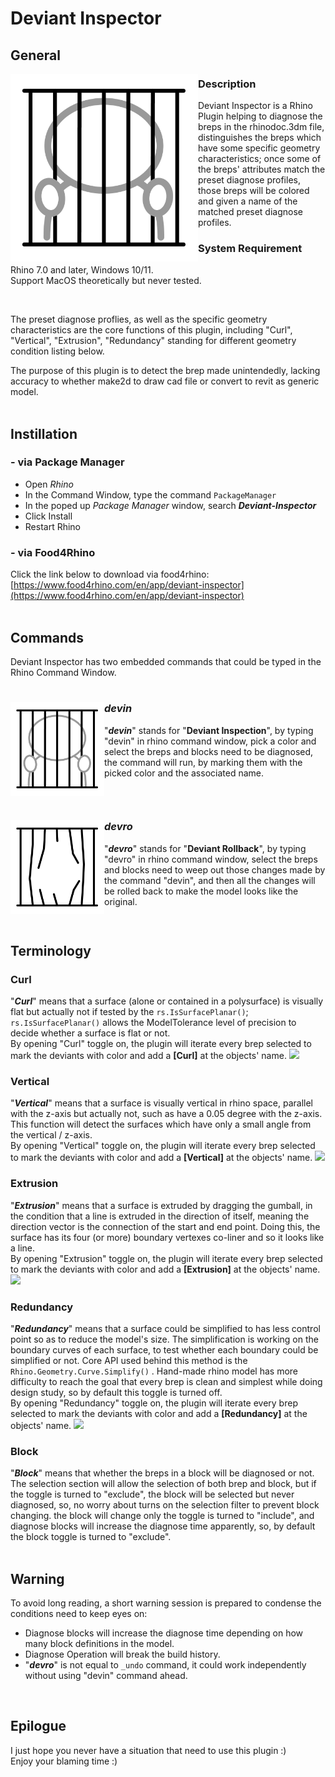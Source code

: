 # Deviant Inspector

## General
<img align="left" src="/EmbeddedResources/deviant.png" width="300" height="300"> 

### Description
Deviant Inspector is a Rhino Plugin helping to diagnose the breps in the rhinodoc.3dm file, distinguishes the breps which have some specific geometry characteristics; once some of the breps' attributes match the preset diagnose profiles, those breps will be colored and given a name of the matched preset diagnose profiles. 

### System Requirement
Rhino 7.0 and later, Windows 10/11. <br/>
Support MacOS theoretically but never tested.<br/>

<br clear="left"/>

The preset diagnose proflies, as well as the specific geometry characteristics are the core functions of this plugin, 
including "Curl", "Vertical", "Extrusion", "Redundancy" standing for different geometry condition listing below.

The purpose of this plugin is to detect the brep made unintendedly, 
lacking accuracy to whether make2d to draw cad file or convert to revit as generic model.
<br/>
<br/>

## Instillation
### - via Package Manager
- Open *Rhino*
- In the Command Window, type the command ```PackageManager```
- In the poped up *Package Manager* window, search ***Deviant-Inspector***
- Click Install
- Restart Rhino

### - via Food4Rhino
Click the link below to download via food4rhino:
<br/>
[https://www.food4rhino.com/en/app/deviant-inspector](https://www.food4rhino.com/en/app/deviant-inspector)
<br/>
<br/>

## Commands
Deviant Inspector has two embedded commands that could be typed in the Rhino Command Window.

#

<img align="left" src="/EmbeddedResources/deviant-01.png" width="150" height="150"> 

### ***devin***
"***devin***" stands for "**Deviant Inspection**", by typing "devin" in rhino command window, pick a color and select the breps and blocks need to be diagnosed, the 
command will run, by marking them with the picked color and the associated name.
<br clear="left"/>

#

<img align="left" src="/EmbeddedResources/deviant-02.png" width="150" height="150">

### ***devro***
"***devro***" stands for "**Deviant Rollback**", by typing "devro" in rhino command window, select the breps and blocks need to weep out those changes made by the 
command "devin", and then all the changes will be rolled back to make the model looks like the original.
<br clear="left"/>
<br/>

## Terminology
### Curl
"***Curl***" means that a surface (alone or contained in a polysurface) is visually flat but actually not if tested by the ```rs.IsSurfacePlanar()```;
```rs.IsSurfacePlanar()``` allows the ModelTolerance level of precision to decide whether a surface is flat or not. 
<br/>
By opening "Curl" toggle on, the plugin will iterate every brep selected to mark the deviants with color and add a **[Curl]** at the objects' name.
<img src="/EmbeddedResources/diagram-01.png"> 
### Vertical
"***Vertical***" means that a surface is visually vertical in rhino space, parallel with the z-axis but actually not, such as have a 0.05 degree with the z-axis.
This function will detect the surfaces which have only a small angle from the vertical / z-axis.
<br/>
By opening "Vertical" toggle on, the plugin will iterate every brep selected to mark the deviants with color and add a **[Vertical]** at the objects' name.
<img src="/EmbeddedResources/diagram-02.png"> 
### Extrusion
"***Extrusion***" means that a surface is extruded by dragging the gumball, in the condition that a line is extruded in the direction of itself,
meaning the direction vector is the connection of the start and end point. 
Doing this, the surface has its four (or more) boundary vertexes co-liner and so it looks like a line.
<br/>
By opening "Extrusion" toggle on, the plugin will iterate every brep selected to mark the deviants with color and add a **[Extrusion]** at the objects' name.
<img src="/EmbeddedResources/diagram-03.png"> 
### Redundancy
"***Redundancy***" means that a surface could be simplified to has less control point so as to reduce the model's size. 
The simplification is working on the boundary curves of each surface, to test whether each boundary could be simplified or not.
Core API used behind this method is the ```Rhino.Geometry.Curve.Simplify()``` .
Hand-made rhino model has more difficulty to reach the goal that every brep is clean and simplest while doing design study, so by default this toggle is turned off.
<br/>
By opening "Redundancy" toggle on, the plugin will iterate every brep selected to mark the deviants with color and add a **[Redundancy]** at the objects' name.
<img src="/EmbeddedResources/diagram-04.png"> 
### Block
"***Block***" means that whether the breps in a block will be diagnosed or not. 
The selection section will allow the selection of both brep and block, 
but if the toggle is turned to "exclude", the block will be selected but never diagnosed,
so, no worry about turns on the selection filter to prevent block changing.
the block will change only the toggle is turned to "include", and diagnose blocks will increase the diagnose time apparently,
so, by default the block toggle is turned to "exclude".
<br/>
<br/>

## Warning
To avoid long reading, a short warning session is prepared to condense the conditions need to keep eyes on:
- Diagnose blocks will increase the diagnose time depending on how many block definitions in the model.
- Diagnose Operation will break the build history.
- "***devro***" is not equal to ```_undo``` command, it could work independently without using "devin" command ahead.
<br/>

## Epilogue
I just hope you never have a situation that need to use this plugin :)
<br/>
Enjoy your blaming time :)
